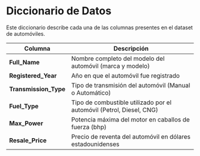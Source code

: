 
# Diccionario de Datos

Este diccionario describe cada una de las columnas presentes en el dataset de automóviles.

| Columna            | Descripción                                                               |
|--------------------|---------------------------------------------------------------------------|
| **Full_Name**       | Nombre completo del modelo del automóvil (marca y modelo)                 |
| **Registered_Year** | Año en que el automóvil fue registrado                                   |
| **Transmission_Type** | Tipo de transmisión del automóvil (Manual o Automático)                |
| **Fuel_Type**       | Tipo de combustible utilizado por el automóvil (Petrol, Diesel, CNG)      |
| **Max_Power**       | Potencia máxima del motor en caballos de fuerza (bhp)                    |
| **Resale_Price**    | Precio de reventa del automóvil en dólares estadounidenses               |
